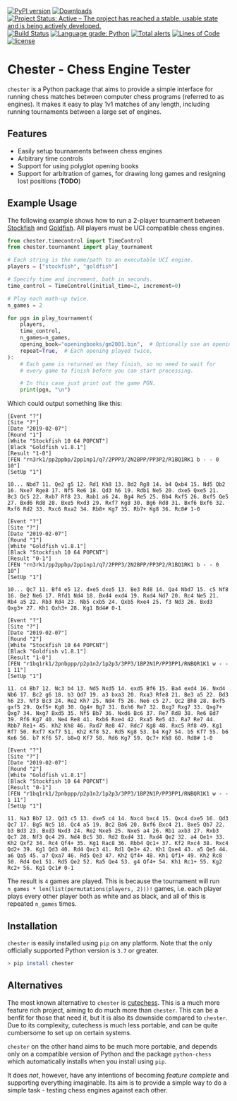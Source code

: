 [![PyPI version](https://badge.fury.io/py/chester.svg)](https://badge.fury.io/py/chester)
[![Downloads](https://pepy.tech/badge/chester)](https://pepy.tech/project/chester)
[![Project Status: Active – The project has reached a stable, usable state and is being actively developed.](http://www.repostatus.org/badges/latest/active.svg)](http://www.repostatus.org/#active)
[![Build Status](https://travis-ci.org/bsamseth/python-chess-engine-tester.svg?branch=master)](https://travis-ci.org/bsamseth/python-chess-engine-tester)
[![Language grade: Python](https://img.shields.io/lgtm/grade/python/g/bsamseth/python-chess-engine-tester.svg?logo=lgtm&logoWidth=18)](https://lgtm.com/projects/g/bsamseth/python-chess-engine-tester/context:python)
[![Total alerts](https://img.shields.io/lgtm/alerts/g/bsamseth/python-chess-engine-tester.svg?logo=lgtm&logoWidth=18)](https://lgtm.com/projects/g/bsamseth/python-chess-engine-tester/alerts/)
[![Lines of Code](https://tokei.rs/b1/github/bsamseth/python-chess-engine-tester)](https://github.com/Aaronepower/tokei)
[![license](https://img.shields.io/badge/license-MIT-blue.svg)](https://github.com/bsamseth/python-chess-engine-tester/blob/master/LICENSE)

# Chester - Chess Engine Tester

`chester` is a Python package that aims to provide a simple interface for running chess matches
between computer chess programs (referred to as engines). It makes it easy to
play 1v1 matches of any length, including running tournaments between a large
set of engines.

## Features

- Easily setup tournaments between chess engines
- Arbitrary time controls
- Support for using polyglot opening books
- Support for arbitration of games, for drawing long games and resigning lost positions (__TODO__)

## Example Usage

The following example shows how to run a 2-player tournament between
[Stockfish](https://github.com/official-stockfish/Stockfish) and
[Goldfish](https://github.com/bsamseth/Goldfish). All players must be UCI compatible
chess engines.

```python
from chester.timecontrol import TimeControl
from chester.tournament import play_tournament

# Each string is the name/path to an executable UCI engine.
players = ["stockfish", "goldfish"]

# Specify time and increment, both in seconds.
time_control = TimeControl(initial_time=2, increment=0)

# Play each math-up twice.
n_games = 2

for pgn in play_tournament(
    players,
    time_control,
    n_games=n_games,
    opening_book="openingbooks/gm2001.bin",  # Optionally use an opening book.
    repeat=True,  # Each opening played twice,
):
    # Each game is returned as they finish, so no need to wait for
    # every game to finish before you can start processing.

    # In this case just print out the game PGN.
    print(pgn, "\n")
```

Which could output something like this:

``` text
[Event "?"]
[Site "?"]
[Date "2019-02-07"]
[Round "1"]
[White "Stockfish 10 64 POPCNT"]
[Black "Goldfish v1.8.1"]
[Result "1-0"]
[FEN "rn3rk1/pp2ppbp/2pp1np1/q7/2PPP3/2N2BPP/PP3P2/R1BQ1RK1 b - - 0 10"]
[SetUp "1"]

10... Nbd7 11. Qe2 g5 12. Rd1 Kh8 13. Bd2 Rg8 14. b4 Qxb4 15. Nd5 Qb2 16. Nxe7 Rge8 17. Nf5 Re6 18. Qd3 h6 19. Rdb1 Ne5 20. dxe5 Qxe5 21. Bc3 Qc5 22. Rxb7 Rf8 23. Rab1 a6 24. Bg4 Re5 25. Bb4 Rxf5 26. Bxf5 Qe5 27. Bxd6 Rd8 28. Bxe5 Rxd3 29. Rxf7 Kg8 30. Bg6 Rd8 31. Bxf6 Bxf6 32. Rxf6 Rd2 33. Rxc6 Rxa2 34. Rb8+ Kg7 35. Rb7+ Kg8 36. Rc8# 1-0

[Event "?"]
[Site "?"]
[Date "2019-02-07"]
[Round "1"]
[White "Goldfish v1.8.1"]
[Black "Stockfish 10 64 POPCNT"]
[Result "0-1"]
[FEN "rn3rk1/pp2ppbp/2pp1np1/q7/2PPP3/2N2BPP/PP3P2/R1BQ1RK1 b - - 0 10"]
[SetUp "1"]

10... Qc7 11. Bf4 e5 12. dxe5 dxe5 13. Be3 Rd8 14. Qa4 Nbd7 15. c5 Nf8 16. Be2 Ne6 17. Rfd1 Nd4 18. Bxd4 exd4 19. Rxd4 Nd7 20. Rc4 Ne5 21. Rb4 a5 22. Rb3 Rd4 23. Nb5 cxb5 24. Qxb5 Rxe4 25. f3 Nd3 26. Bxd3 Qxg3+ 27. Kh1 Qxh3+ 28. Kg1 Bd4# 0-1

[Event "?"]
[Site "?"]
[Date "2019-02-07"]
[Round "2"]
[White "Stockfish 10 64 POPCNT"]
[Black "Goldfish v1.8.1"]
[Result "1-0"]
[FEN "r1bq1rk1/2pnbppp/p2p1n2/1p2p3/3PP3/1BP2N1P/PP3PP1/RNBQR1K1 w - - 1 11"]
[SetUp "1"]

11. c4 Bb7 12. Nc3 b4 13. Nd5 Nxd5 14. exd5 Bf6 15. Ba4 exd4 16. Nxd4 Nb6 17. Bc2 g6 18. b3 Qd7 19. a3 bxa3 20. Rxa3 Rfe8 21. Be3 a5 22. Bd3 h6 23. Nf3 Bc3 24. Re2 Kh7 25. Nd4 f5 26. Ne6 c5 27. Qc2 Bh8 28. Bxf5 gxf5 29. Qxf5+ Kg8 30. Qg4+ Bg7 31. Bxh6 Re7 32. Bxg7 Rxg7 33. Qxg7+ Qxg7 34. Nxg7 Bxd5 35. Nf5 Bb7 36. Nxd6 Bc6 37. Re7 Rd8 38. Re6 Bd7 39. Rf6 Kg7 40. Ne4 Re8 41. Rxb6 Rxe4 42. Rxa5 Re5 43. Ra7 Re7 44. Rbb7 Re1+ 45. Kh2 Kh8 46. Rxd7 Re8 47. Rdc7 Kg8 48. Rxc5 Rf8 49. Kg1 Rf7 50. Rxf7 Kxf7 51. Kh2 Kf8 52. Rd5 Kg8 53. b4 Kg7 54. b5 Kf7 55. b6 Ke6 56. b7 Kf6 57. b8=Q Kf7 58. Rd6 Kg7 59. Qc7+ Kh8 60. Rd8# 1-0

[Event "?"]
[Site "?"]
[Date "2019-02-07"]
[Round "2"]
[White "Goldfish v1.8.1"]
[Black "Stockfish 10 64 POPCNT"]
[Result "0-1"]
[FEN "r1bq1rk1/2pnbppp/p2p1n2/1p2p3/3PP3/1BP2N1P/PP3PP1/RNBQR1K1 w - - 1 11"]
[SetUp "1"]

11. Na3 Bb7 12. Qd3 c5 13. dxe5 c4 14. Nxc4 bxc4 15. Qxc4 dxe5 16. Qd3 Qc7 17. Bg5 Nc5 18. Qc4 a5 19. Bc2 Ba6 20. Bxf6 Bxc4 21. Bxe5 Qb7 22. b3 Bd3 23. Bxd3 Nxd3 24. Re2 Nxe5 25. Nxe5 a4 26. Rb1 axb3 27. Rxb3 Qc7 28. Nf3 Qc4 29. Nd4 Bc5 30. Rd2 Bxd4 31. Rxd4 Qe2 32. a4 Qe1+ 33. Kh2 Qxf2 34. Rc4 Qf4+ 35. Kg1 Rac8 36. Rbb4 Qc1+ 37. Kf2 Rxc4 38. Rxc4 Qd2+ 39. Kg1 Qd3 40. Rd4 Qxc3 41. Rd1 Qe3+ 42. Kh1 Qxe4 43. a5 Qe5 44. a6 Qa5 45. a7 Qxa7 46. Rd5 Qe3 47. Kh2 Qf4+ 48. Kh1 Qf1+ 49. Kh2 Rc8 50. Rd4 Qe1 51. Rd5 Qe2 52. Ra5 Qe4 53. g4 Qf4+ 54. Kh1 Rc1+ 55. Kg2 Rc2+ 56. Kg1 Qc1# 0-1
```

The result is `4` games are played. This is because the tournament will run
`n_games * len(list(permutations(players, 2)))!` games, i.e. each player plays
every other player both as white and as black, and all of this is repeated `n_games`
times.

## Installation

`chester` is easily installed using `pip` on any platform. Note that the only officially supported Python version is `3.7` or greater.

```bash
> pip install chester
```

## Alternatives

The most known alternative to `chester` is
[cutechess](https://github.com/cutechess/cutechess). This is a much more feature rich project, aiming to do much more than `chester`.
This can be a benfit for those that need it, but it is also its downside compared to `chester`. Due to its complexity, cutechess is much less portable, and can be quite cumbersome to set up on certain systems.

`chester` on the other hand aims to be much more portable, and depends only on a compatible
version of Python and the package `python-chess` which automatically installs when you install using `pip`.


It does _not_, however, have any intentions of becoming
_feature complete_ and supporting everything imaginable. Its aim is to provide
a simple way to do a simple task - testing chess engines against each other.

